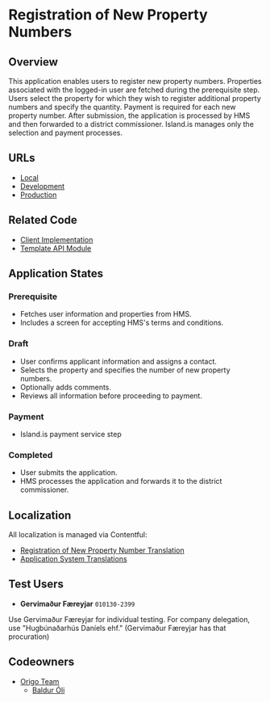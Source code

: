 # Registration of New Property Numbers

## Overview

This application enables users to register new property numbers. Properties associated with the logged-in user are fetched during the prerequisite step. Users select the property for which they wish to register additional property numbers and specify the quantity. Payment is required for each new property number. After submission, the application is processed by HMS and then forwarded to a district commissioner. Island.is manages only the selection and payment processes.

## URLs

- [Local](http://localhost:4242/umsoknir/skraning-fasteignanumera/)
- [Development](https://beta.dev01.devland.is/umsoknir/skraning-fasteignanumera)
- [Production](https://island.is/umsoknir/skraning-fasteignanumera/)

## Related Code

- [Client Implementation](https://github.com/island-is/island.is/tree/main/libs/application/template-api-modules/src/libs/clients/hms-application-system/src/index.ts)
- [Template API Module](https://github.com/island-is/island.is/blob/main/libs/application/template-api-modules/src/lib/modules/templates/hms/registration-of-new-property-numbers/registration-of-new-property-numbers.service.ts)

## Application States

### Prerequisite

- Fetches user information and properties from HMS.
- Includes a screen for accepting HMS's terms and conditions.

### Draft

- User confirms applicant information and assigns a contact.
- Selects the property and specifies the number of new property numbers.
- Optionally adds comments.
- Reviews all information before proceeding to payment.

### Payment

- Island.is payment service step

### Completed

- User submits the application.
- HMS processes the application and forwards it to the district commissioner.

## Localization

All localization is managed via Contentful:

- [Registration of New Property Number Translation](https://app.contentful.com/spaces/8k0h54kbe6bj/entries/ronp.application)
- [Application System Translations](https://app.contentful.com/spaces/8k0h54kbe6bj/entries/application.system)

## Test Users

- **Gervimaður Færeyjar** `010130-2399`

Use Gervimaður Færeyjar for individual testing. For company delegation, use "Hugbúnaðarhús Daníels ehf." (Gervimaður Færeyjar has that procuration)

## Codeowners

- [Origo Team](https://github.com/orgs/island-is/teams/origo)
  - [Baldur Óli](https://github.com/Ballioli)
